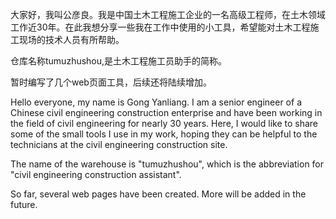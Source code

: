 大家好，我叫公彦良。我是中国土木工程施工企业的一名高级工程师，在土木领域工作近30年。在此我想分享一些我在工作中使用的小工具，希望能对土木工程施工现场的技术人员有所帮助。

仓库名称tumuzhushou,是土木工程施工员助手的简称。

暂时编写了几个web页面工具，后续还将陆续增加。



Hello everyone, my name is Gong Yanliang. I am a senior engineer of a Chinese civil engineering construction enterprise and have been working in the field of civil engineering for nearly 30 years. Here, I would like to share some of the small tools I use in my work, hoping they can be helpful to the technicians at the civil engineering construction site.



The name of the warehouse is "tumuzhushou", which is the abbreviation for "civil engineering construction assistant".

So far, several web pages have been created. More will be added in the future.

